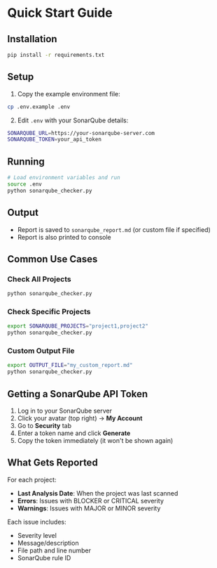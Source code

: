 # Quick Start Guide

## Installation
```bash
pip install -r requirements.txt
```

## Setup
1. Copy the example environment file:
```bash
cp .env.example .env
```

2. Edit `.env` with your SonarQube details:
```bash
SONARQUBE_URL=https://your-sonarqube-server.com
SONARQUBE_TOKEN=your_api_token
```

## Running
```bash
# Load environment variables and run
source .env
python sonarqube_checker.py
```

## Output
- Report is saved to `sonarqube_report.md` (or custom file if specified)
- Report is also printed to console

## Common Use Cases

### Check All Projects
```bash
python sonarqube_checker.py
```

### Check Specific Projects
```bash
export SONARQUBE_PROJECTS="project1,project2"
python sonarqube_checker.py
```

### Custom Output File
```bash
export OUTPUT_FILE="my_custom_report.md"
python sonarqube_checker.py
```

## Getting a SonarQube API Token

1. Log in to your SonarQube server
2. Click your avatar (top right) → **My Account**
3. Go to **Security** tab
4. Enter a token name and click **Generate**
5. Copy the token immediately (it won't be shown again)

## What Gets Reported

For each project:
- **Last Analysis Date**: When the project was last scanned
- **Errors**: Issues with BLOCKER or CRITICAL severity
- **Warnings**: Issues with MAJOR or MINOR severity

Each issue includes:
- Severity level
- Message/description
- File path and line number
- SonarQube rule ID
